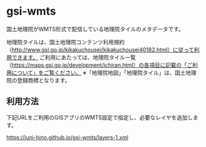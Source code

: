 # gsi-wmts

国土地理院がWMTS形式で配信している地理院タイルのメタデータです。

地理院タイルは、国土地理院コンテンツ利用規約（http://www.gsi.go.jp/kikakuchousei/kikakuchousei40182.html）に従って利用できます。 
ご利用にあたっては、地理院タイル一覧（https://maps.gsi.go.jp/development/ichiran.html）の各項目に記載の「ご利用について」をご覧ください。
※「地理院地図」「地理院タイル」は、国土地理院の登録商標となります。

## 利用方法

下記URLをご利用のGISアプリのWMTS設定で指定し、必要なレイヤを追加します。

https://juni-hino.github.io/gsi-wmts/layers-1.xml
